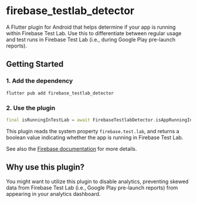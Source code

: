 # firebase_testlab_detector

A Flutter plugin for Android that helps determine if your app is running within Firebase Test Lab. Use this to differentiate between regular usage and test runs in Firebase Test Lab (i.e., during Google Play pre-launch reports).

## Getting Started

### 1. Add the dependency

```shell
flutter pub add firebase_testlab_detector
```

### 2. Use the plugin

```dart
final isRunningInTestLab = await FirebaseTestlabDetector.isAppRunningInTestlab();
```

This plugin reads the system property `firebase.test.lab`, and returns a boolean value indicating whether the app is running in Firebase Test Lab.

See also the [Firebase documentation](https://firebase.google.com/docs/test-lab/android/android-studio#modify_instrumented_test_behavior_for) for more details.

## Why use this plugin?

You might want to utilize this plugin to disable analytics, preventing skewed data from Firebase Test Lab (i.e., Google Play pre-launch reports) from appearing in your analytics dashboard.
